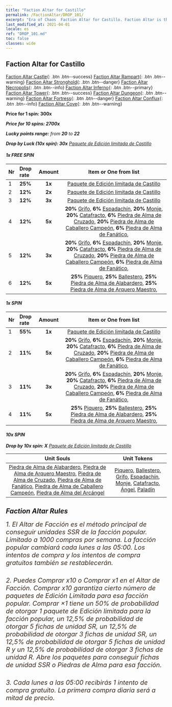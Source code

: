 ```yaml
---
title: "Faction Altar for Castillo"
permalink: /FactionAltar/DROP_101/
excerpt: "Era of Chaos  Faction Altar for Castillo. Faction Altar is the primary method for obtaining SSR units from the popular faction. Limited to 1,000 purchases each week. The popular faction changes at 05:00 every Monday. Purchase attempts and free purchase attempts will also reset then."
last_modified_at: 2021-04-01
locale: es
ref: "DROP_101.md"
toc: false
classes: wide
---
```


##  Faction Altar for **Castillo**

  [Faction Altar Castle](/es/FactionAltar/DROP_101/){: .btn .btn--success} [Faction Altar Rampart](/es/FactionAltar/DROP_102/){: .btn .btn--warning} [Faction Altar Stronghold](/es/FactionAltar/DROP_103/){: .btn .btn--danger} [Faction Altar Necropolis](/es/FactionAltar/DROP_104/){: .btn .btn--info} [Faction Altar Inferno](/es/FactionAltar/DROP_105/){: .btn .btn--primary} [Faction Altar Tower](/es/FactionAltar/DROP_106/){: .btn .btn--success} [Faction Altar Dungeon](/es/FactionAltar/DROP_107/){: .btn .btn--warning} [Faction Altar Fortress](/es/FactionAltar/DROP_108/){: .btn .btn--danger} [Faction Altar Conflux](/es/FactionAltar/DROP_109/){: .btn .btn--info} [Faction Altar Cove](/es/FactionAltar/DROP_112/){: .btn .btn--warning} 

  **Price for 1 spin: 300x** <i class="fas fa-gem"/>

  **Price for 10 spins: 2700x** <i class="fas fa-gem"/>

  **Lucky points range:** from **20** to **22**

  **Drop by Luck (10x spin): 30x** [Paquete de Edición limitada de Castillo](/es/Items/con_2100/)

####  1x FREE SPIN 

  |    Nr    |  Drop rate  |  Amount   |   Item or One from list  |
  |:---------|:------------|:---------:|:------------------------:|
  | 1 | **25%** | **1x** | [Paquete de Edición limitada de Castillo](/es/Items/con_2100/) |
  | 2 | **12%** | **2x** | [Paquete de Edición limitada de Castillo](/es/Items/con_2100/) |
  | 3 | **12%** | **3x** | [Paquete de Edición limitada de Castillo](/es/Items/con_2100/) |
  | 4 | **12%** | **5x** |  **20%** [Grifo](/es/Items/unt_192/),  **6%** [Espadachín](/es/Items/unt_193/),  **20%** [Monje](/es/Items/unt_194/),  **20%** [Catafracto](/es/Items/unt_195/),  **6%** [Piedra de Alma de Cruzado](/es/Items/unt_285/),  **20%** [Piedra de Alma de Caballero Campeón](/es/Items/unt_287/),  **6%** [Piedra de Alma de Fanático](/es/Items/unt_286/),  |
  | 5 | **12%** | **3x** |  **20%** [Grifo](/es/Items/unt_192/),  **6%** [Espadachín](/es/Items/unt_193/),  **20%** [Monje](/es/Items/unt_194/),  **20%** [Catafracto](/es/Items/unt_195/),  **6%** [Piedra de Alma de Cruzado](/es/Items/unt_285/),  **20%** [Piedra de Alma de Caballero Campeón](/es/Items/unt_287/),  **6%** [Piedra de Alma de Fanático](/es/Items/unt_286/),  |
  | 6 | **12%** | **5x** |  **25%** [Piquero](/es/Items/unt_190/),  **25%** [Ballestero](/es/Items/unt_191/),  **25%** [Piedra de Alma de Alabardero](/es/Items/unt_282/),  **25%** [Piedra de Alma de Arquero Maestro](/es/Items/unt_283/),  |


####  1x SPIN 

  |    Nr    |  Drop rate  |  Amount   |   Item or One from list  |
  |:---------|:------------|:---------:|:------------------------:|
  | 1 | **55%** | **1x** | [Paquete de Edición limitada de Castillo](/es/Items/con_2100/) |
  | 2 | **11%** | **5x** |  **20%** [Grifo](/es/Items/unt_192/),  **6%** [Espadachín](/es/Items/unt_193/),  **20%** [Monje](/es/Items/unt_194/),  **20%** [Catafracto](/es/Items/unt_195/),  **6%** [Piedra de Alma de Cruzado](/es/Items/unt_285/),  **20%** [Piedra de Alma de Caballero Campeón](/es/Items/unt_287/),  **6%** [Piedra de Alma de Fanático](/es/Items/unt_286/),  |
  | 3 | **11%** | **3x** |  **20%** [Grifo](/es/Items/unt_192/),  **6%** [Espadachín](/es/Items/unt_193/),  **20%** [Monje](/es/Items/unt_194/),  **20%** [Catafracto](/es/Items/unt_195/),  **6%** [Piedra de Alma de Cruzado](/es/Items/unt_285/),  **20%** [Piedra de Alma de Caballero Campeón](/es/Items/unt_287/),  **6%** [Piedra de Alma de Fanático](/es/Items/unt_286/),  |
  | 4 | **11%** | **5x** |  **25%** [Piquero](/es/Items/unt_190/),  **25%** [Ballestero](/es/Items/unt_191/),  **25%** [Piedra de Alma de Alabardero](/es/Items/unt_282/),  **25%** [Piedra de Alma de Arquero Maestro](/es/Items/unt_283/),  |


####  10x SPIN 

  **Drop by 10x spin: X** [Paquete de Edición limitada de Castillo](/es/Items/con_2100/)

  |    Unit Souls    |  Unit Tokens  |
  |:----------------:|:-------------:|
  | [Piedra de Alma de Alabardero](/es/Items/unt_282/), [Piedra de Alma de Arquero Maestro](/es/Items/unt_283/), [Piedra de Alma de Cruzado](/es/Items/unt_285/), [Piedra de Alma de Fanático](/es/Items/unt_286/), [Piedra de Alma de Caballero Campeón](/es/Items/unt_287/), [Piedra de Alma del Arcángel](/es/Items/unt_288/) | [Piquero](/es/Items/unt_190/), [Ballestero](/es/Items/unt_191/), [Grifo](/es/Items/unt_192/), [Espadachín](/es/Items/unt_193/), [Monje](/es/Items/unt_194/), [Catafracto](/es/Items/unt_195/), [Ángel](/es/Items/unt_196/), [Paladín](/es/Items/unt_197/) |



## Faction Altar Rules

  <span style="color: #3c2a1e;font-size:20px">1. El Altar de Facción es el método principal de conseguir unidades SSR de la facción popular. Limitado a 1000 compras por semana. La facción popular cambiará cada lunes a las 05:00. Los intentos de compra y los intentos de compra gratuitos también se restablecerán. </span><br/>

<br/>  <span style="color: #3c2a1e;font-size:20px">2. Puedes Comprar x10 o Comprar x1 en el Altar de Facción. Comprar x10 garantiza cierto número de paquetes de Edición Limitada para esa facción popular. Comprar ×1 tiene un 50% de probabilidad de otorgar 1 paquete de Edición limitada para la facción popular, un 12,5% de probabilidad de otorgar 5 fichas de unidad SR, un 12,5% de probabilidad de otorgar 3 fichas de unidad SR, un 12,5% de probabilidad de otorgar 5 fichas de unidad R y un 12,5% de probabilidad de otorgar 3 fichas de unidad R. Abre los paquetes para conseguir fichas de unidad SSR o Piedras de Alma para esa facción.</span>

<br/>  <span style="color: #3c2a1e;font-size:20px">3. Cada lunes a las 05:00 recibirás 1 intento de compra gratuito. La primera compra diaria será a mitad de precio.</span><br/>

<br/>